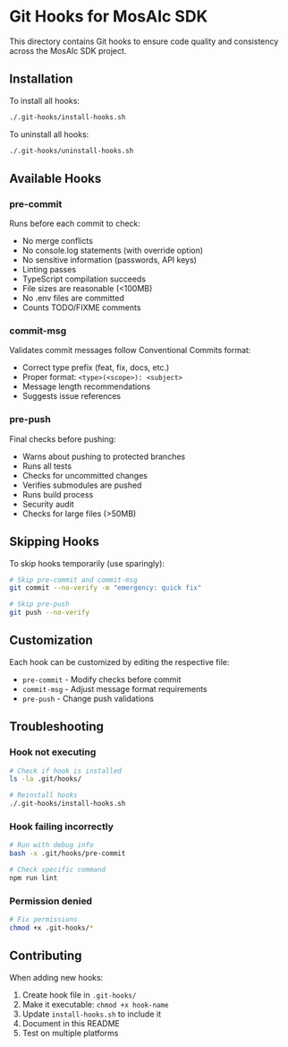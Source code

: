# Git Hooks for MosAIc SDK

This directory contains Git hooks to ensure code quality and consistency across the MosAIc SDK project.

## Installation

To install all hooks:

```bash
./.git-hooks/install-hooks.sh
```

To uninstall all hooks:

```bash
./.git-hooks/uninstall-hooks.sh
```

## Available Hooks

### pre-commit
Runs before each commit to check:
- No merge conflicts
- No console.log statements (with override option)
- No sensitive information (passwords, API keys)
- Linting passes
- TypeScript compilation succeeds
- File sizes are reasonable (<100MB)
- No .env files are committed
- Counts TODO/FIXME comments

### commit-msg
Validates commit messages follow Conventional Commits format:
- Correct type prefix (feat, fix, docs, etc.)
- Proper format: `<type>(<scope>): <subject>`
- Message length recommendations
- Suggests issue references

### pre-push
Final checks before pushing:
- Warns about pushing to protected branches
- Runs all tests
- Checks for uncommitted changes
- Verifies submodules are pushed
- Runs build process
- Security audit
- Checks for large files (>50MB)

## Skipping Hooks

To skip hooks temporarily (use sparingly):

```bash
# Skip pre-commit and commit-msg
git commit --no-verify -m "emergency: quick fix"

# Skip pre-push
git push --no-verify
```

## Customization

Each hook can be customized by editing the respective file:
- `pre-commit` - Modify checks before commit
- `commit-msg` - Adjust message format requirements
- `pre-push` - Change push validations

## Troubleshooting

### Hook not executing
```bash
# Check if hook is installed
ls -la .git/hooks/

# Reinstall hooks
./.git-hooks/install-hooks.sh
```

### Hook failing incorrectly
```bash
# Run with debug info
bash -x .git/hooks/pre-commit

# Check specific command
npm run lint
```

### Permission denied
```bash
# Fix permissions
chmod +x .git-hooks/*
```

## Contributing

When adding new hooks:
1. Create hook file in `.git-hooks/`
2. Make it executable: `chmod +x hook-name`
3. Update `install-hooks.sh` to include it
4. Document in this README
5. Test on multiple platforms